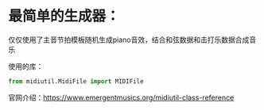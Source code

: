 # 最简单的生成器：
仅仅使用了主音节拍模板随机生成piano音效，结合和弦数据和击打乐数据合成音乐

使用的库：

```python
from midiutil.MidiFile import MIDIFile
```

官网介绍：https://www.emergentmusics.org/midiutil-class-reference
